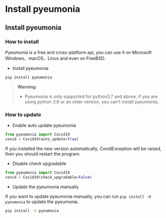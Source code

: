 # Install pyeumonia

## Install pyeumonia

### How to install

Pyeumonia is a free and cross-platform api, you can use it on Microsoft Windows、macOS、Linux and even on FreeBSD.

- Install pyeumonia
```bash
pip install pyeumonia
```

>**Warning**:
>- Pyeumonia is only supported for python3.7 and above, if you are using python 3.6 or an older version, you can't install pyeumonia.

### How to update

- Enable auto update pyeumonia
```python
from pyeumonia import Covid19
covid = Covid19(auto_update=True)
```
If you installed the new version automatically, CovidException will be raised, then you should restart the program.

- Disable check upgradable

```python
from pyeumonia import Covid19
covid = Covid19(check_upgradable=False)
```

- Update the pyeumonia manually

If you want to update pyeumonia manually, you can run `pip install -U pyeumonia` to update the pyeumonia.
```bash
pip install -U pyeumonia
```
